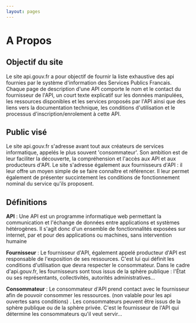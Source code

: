 ```yaml
---
layout: pages
---
```


A Propos
========

Objectif du site
----------------

Le site api.gouv.fr a pour objectif de fournir la liste exhaustive des api fournies par le  système d'information des Services Publics Francais. Chaque page de description d'une API comporte le nom et le contact du fournisseur de l'API, un court texte explicatif sur les données manipulées, les ressources disponibles et les services proposés par l'API ainsi que des liens vers la documentation technique, les conditions d'utilisation et le processus d'inscription/enrolement à cette API.


Public visé
-----------

Le site api.gouv.fr s'adresse avant tout aux créateurs de services informatique, appelés le plus souvent 'consommateur'. Son ambition est de leur faciliter la découverte, la compréhension et l'accès aux API et aux producteurs d'API.
Le site s'adresse également aux fournisseurs d'API : il leur offre un moyen simple de se faire connaître et référencer. Il leur permet également de présenter succintement les conditions de fonctionnement nominal du service qu'ils proposent.

Définitions
-----------

**API** : Une API est un programme informatique web permettant la communication et l'échange de données entre applications et systèmes hétérogènes. Il s'agit donc d'un ensemble de fonctionnalités exposées sur internet, par et pour des applications ou machines, sans intervention humaine

**Fournisseur** : Le fournisseur d'API, également appelé producteur d'API est responsable de l'exposition de ses ressources. C'est lui qui définit les conditions d'utilisation que devra respecter le consommateur. Dans le cadre d'api.gouv.fr, les fournisseurs sont tous issus de la sphère publique : l'État ou ses représentants, collectivités, autorités administratives…

**Consommateur** : Le consommateur d'API prend contact avec le fournisseur afin de pouvoir consommer les ressources. (non valable pour les api ouvertes sans conditions) . Les consommateurs peuvent être issus de la sphère publique ou de la sphère privée. C'est le fournisseur de l'API qui détermine les consommateurs qu'il veut servir…
